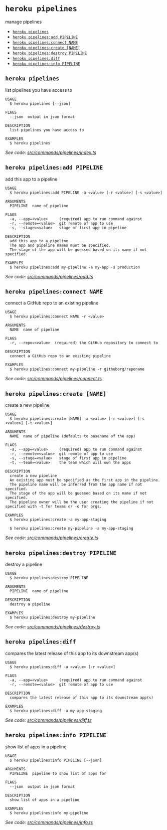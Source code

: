 `heroku pipelines`
==================

manage pipelines

* [`heroku pipelines`](#heroku-pipelines)
* [`heroku pipelines:add PIPELINE`](#heroku-pipelinesadd-pipeline)
* [`heroku pipelines:connect NAME`](#heroku-pipelinesconnect-name)
* [`heroku pipelines:create [NAME]`](#heroku-pipelinescreate-name)
* [`heroku pipelines:destroy PIPELINE`](#heroku-pipelinesdestroy-pipeline)
* [`heroku pipelines:diff`](#heroku-pipelinesdiff)
* [`heroku pipelines:info PIPELINE`](#heroku-pipelinesinfo-pipeline)

## `heroku pipelines`

list pipelines you have access to

```
USAGE
  $ heroku pipelines [--json]

FLAGS
  --json  output in json format

DESCRIPTION
  list pipelines you have access to

EXAMPLES
  $ heroku pipelines
```

_See code: [src/commands/pipelines/index.ts](https://github.com/heroku/cli/blob/v11.0.0-alpha.7/packages/cli/src/commands/pipelines/index.ts)_

## `heroku pipelines:add PIPELINE`

add this app to a pipeline

```
USAGE
  $ heroku pipelines:add PIPELINE -a <value> [-r <value>] [-s <value>]

ARGUMENTS
  PIPELINE  name of pipeline

FLAGS
  -a, --app=<value>     (required) app to run command against
  -r, --remote=<value>  git remote of app to use
  -s, --stage=<value>   stage of first app in pipeline

DESCRIPTION
  add this app to a pipeline
  The app and pipeline names must be specified.
  The stage of the app will be guessed based on its name if not specified.

EXAMPLES
  $ heroku pipelines:add my-pipeline -a my-app -s production
```

_See code: [src/commands/pipelines/add.ts](https://github.com/heroku/cli/blob/v11.0.0-alpha.7/packages/cli/src/commands/pipelines/add.ts)_

## `heroku pipelines:connect NAME`

connect a GitHub repo to an existing pipeline

```
USAGE
  $ heroku pipelines:connect NAME -r <value>

ARGUMENTS
  NAME  name of pipeline

FLAGS
  -r, --repo=<value>  (required) the GitHub repository to connect to

DESCRIPTION
  connect a GitHub repo to an existing pipeline

EXAMPLES
  $ heroku pipelines:connect my-pipeline -r githuborg/reponame
```

_See code: [src/commands/pipelines/connect.ts](https://github.com/heroku/cli/blob/v11.0.0-alpha.7/packages/cli/src/commands/pipelines/connect.ts)_

## `heroku pipelines:create [NAME]`

create a new pipeline

```
USAGE
  $ heroku pipelines:create [NAME] -a <value> [-r <value>] [-s <value>] [-t <value>]

ARGUMENTS
  NAME  name of pipeline (defaults to basename of the app)

FLAGS
  -a, --app=<value>     (required) app to run command against
  -r, --remote=<value>  git remote of app to use
  -s, --stage=<value>   stage of first app in pipeline
  -t, --team=<value>    the team which will own the apps

DESCRIPTION
  create a new pipeline
  An existing app must be specified as the first app in the pipeline.
  The pipeline name will be inferred from the app name if not specified.
  The stage of the app will be guessed based on its name if not specified.
  The pipeline owner will be the user creating the pipeline if not specified with -t for teams or -o for orgs.

EXAMPLES
  $ heroku pipelines:create -a my-app-staging

  $ heroku pipelines:create my-pipeline -a my-app-staging
```

_See code: [src/commands/pipelines/create.ts](https://github.com/heroku/cli/blob/v11.0.0-alpha.7/packages/cli/src/commands/pipelines/create.ts)_

## `heroku pipelines:destroy PIPELINE`

destroy a pipeline

```
USAGE
  $ heroku pipelines:destroy PIPELINE

ARGUMENTS
  PIPELINE  name of pipeline

DESCRIPTION
  destroy a pipeline

EXAMPLES
  $ heroku pipelines:destroy my-pipeline
```

_See code: [src/commands/pipelines/destroy.ts](https://github.com/heroku/cli/blob/v11.0.0-alpha.7/packages/cli/src/commands/pipelines/destroy.ts)_

## `heroku pipelines:diff`

compares the latest release of this app to its downstream app(s)

```
USAGE
  $ heroku pipelines:diff -a <value> [-r <value>]

FLAGS
  -a, --app=<value>     (required) app to run command against
  -r, --remote=<value>  git remote of app to use

DESCRIPTION
  compares the latest release of this app to its downstream app(s)

EXAMPLES
  $ heroku pipelines:diff -a my-app-staging
```

_See code: [src/commands/pipelines/diff.ts](https://github.com/heroku/cli/blob/v11.0.0-alpha.7/packages/cli/src/commands/pipelines/diff.ts)_

## `heroku pipelines:info PIPELINE`

show list of apps in a pipeline

```
USAGE
  $ heroku pipelines:info PIPELINE [--json]

ARGUMENTS
  PIPELINE  pipeline to show list of apps for

FLAGS
  --json  output in json format

DESCRIPTION
  show list of apps in a pipeline

EXAMPLES
  $ heroku pipelines:info my-pipeline
```

_See code: [src/commands/pipelines/info.ts](https://github.com/heroku/cli/blob/v11.0.0-alpha.7/packages/cli/src/commands/pipelines/info.ts)_
